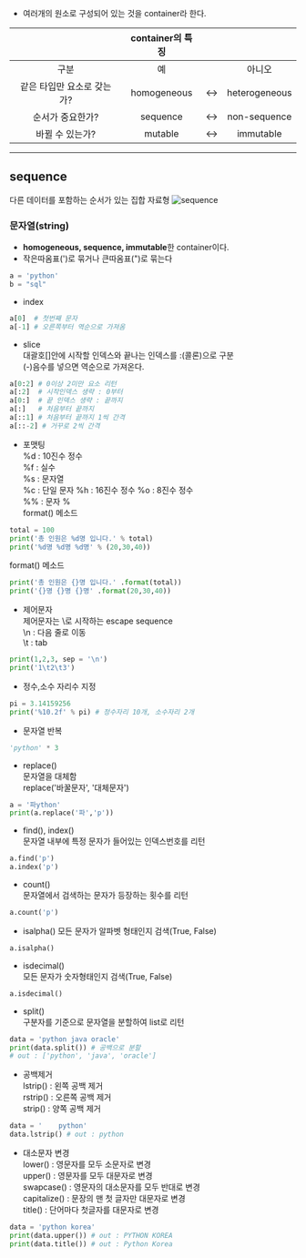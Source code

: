 - 여러개의 원소로 구성되어 있는 것을 container라 한다.

||container의 특징|||
|:---:|:---:|:---:|:---:|
|구분|예||아니오||
|같은 타입만 요소로 갖는가?|homogeneous|<->|heterogeneous|
|순서가 중요한가?|sequence|<->|non-sequence|
|바뀔 수 있는가?|mutable|<->|immutable|
---
## sequence
다른 데이터를 포함하는 순서가 있는 집합 자료형
![sequence](https://dojang.io/pluginfile.php/13491/mod_page/content/4/011002.png)

### 문자열(string)
- **homogeneous, sequence, immutable**한 container이다.
- 작은따옴표(')로 묶거나 큰따옴표(")로 묶는다
```python
a = 'python'
b = "sql"
```
- index
```python
a[0]  # 첫번째 문자
a[-1] # 오른쪽부터 역순으로 가져옴
```
- slice  
대괄호[]안에 시작할 인덱스와 끝나는 인덱스를 :(콜론)으로 구분  
(-)음수를 넣으면 역순으로 가져온다.
```python
a[0:2] # 0이상 2미만 요소 리턴
a[:2]  # 시작인덱스 생략 : 0부터
a[0:]  # 끝 인덱스 생략 : 끝까지
a[:]   # 처음부터 끝까지
a[::1] # 처음부터 끝까지 1씩 간격
a[::-2] # 거꾸로 2씩 간격
```
- 포맷팅  
%d : 10진수 정수  
%f : 실수  
%s : 문자열  
%c : 단일 문자 
%h : 16진수 정수 
%o : 8진수 정수  
%% : 문자 %   
format() 메소드
```python
total = 100
print('총 인원은 %d명 입니다.' % total)
print('%d명 %d명 %d명' % (20,30,40))
```
format() 메소드
```python
print('총 인원은 {}명 입니다.' .format(total))
print('{}명 {}명 {}명' .format(20,30,40))
```
- 제어문자  
제어문자는 \로 시작하는 escape sequence  
\n : 다음 줄로 이동  
\t : tab
```python
print(1,2,3, sep = '\n')
print('1\t2\t3')
```
- 정수,소수 자리수 지정
``` python
pi = 3.14159256
print('%10.2f' % pi) # 정수자리 10개, 소수자리 2개
```
- 문자열 반복
``` python
'python' * 3
```
- replace()  
문자열을 대체함  
replace('바꿀문자', '대체문자') 
``` python
a = '파ython'
print(a.replace('파','p')) 
```
- find(), index()  
문자열 내부에 특정 문자가 들어있는 인덱스번호를 리턴  
``` python
a.find('p')
a.index('p')
```
- count()  
문자열에서 검색하는 문자가 등장하는 횟수를 리턴 
``` python
a.count('p') 
```
- isalpha()
모든 문자가 알파벳 형태인지 검색(True, False)
``` python
a.isalpha()
```
- isdecimal()  
모든 문자가 숫자형태인지 검색(True, False)
``` python
a.isdecimal()
```
- split()  
구분자를 기준으로 문자열을 분할하여 list로 리턴
``` python
data = 'python java oracle'
print(data.split()) # 공백으로 분할
# out : ['python', 'java', 'oracle']
```
- 공백제거  
lstrip() : 왼쪽 공백 제거  
rstrip() : 오른쪽 공백 제거  
strip() : 양쪽 공백 제거
``` python
data = '    python'
data.lstrip() # out : python
```
- 대소문자 변경  
lower() : 영문자를 모두 소문자로 변경  
upper() : 영문자를 모두 대문자로 변경  
swapcase() : 영문자의 대소문자를 모두 반대로 변경  
capitalize() : 문장의 맨 첫 글자만 대문자로 변경  
title() : 단어마다 첫글자를 대문자로 변경
``` python
data = 'python korea'
print(data.upper()) # out : PYTHON KOREA
print(data.title()) # out : Python Korea
```

